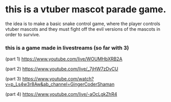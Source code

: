 # this is a vtuber mascot parade game.

the idea is to make a basic snake control game, where the player controls 
vtuber mascots and they must fight off the evil versions of the mascots
in order to survive.

### this is a game made in livestreams (so far with 3)
(part 1)
https://www.youtube.com/live/WOUMHbXRB2A

(part 2)
https://www.youtube.com/live/_7jHW7zDvCU

(part 3)
https://www.youtube.com/watch?v=p_Ls4w3r8Aw&ab_channel=GingerCoderShaman

(part 4)
https://www.youtube.com/live/-aOcLgkZhR4
